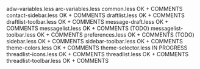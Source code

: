 adw-variables.less
arc-variables.less
common.less						OK + COMMENTS
contact-sidebar.less			OK + COMMENTS
draftlist.less					OK + COMMENTS
draftlist-toolbar.less			OK + COMMENTS
message-draft.less				OK + COMMENTS
messagelist.less				OK + COMMENTS (TODO)
messagelist-toolbar.less		OK + COMMENTS
preferences.less				OK + COMMENTS (TODO)
sidebar.less					OK + COMMENTS
sidebar-toolbar.less			OK + COMMENTS
theme-colors.less				OK + COMMENTS
theme-selector.less				IN PROGRESS
threadlist-icons.less			OK + COMMENTS
threadlist.less					OK + COMMENTS
threadlist-toolbar.less			OK + COMMENTS
